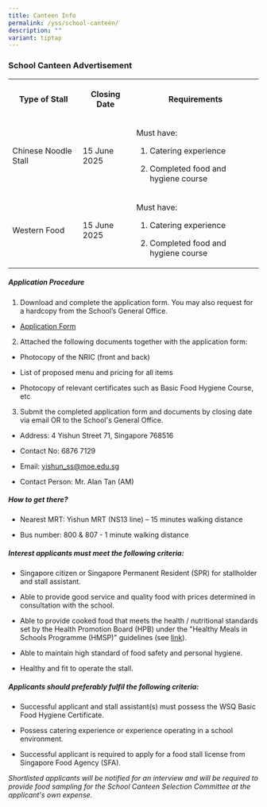 ```yaml
---
title: Canteen Info
permalink: /yss/school-canteen/
description: ""
variant: tiptap
---
```

<h3>School Canteen Advertisement</h3>
<table style="minWidth: 75px">
<colgroup>
<col>
<col>
<col>
</colgroup>
<tbody>
<tr>
<th rowspan="1" colspan="1">
<p>Type of Stall</p>
</th>
<th rowspan="1" colspan="1">
<p>Closing Date</p>
</th>
<th rowspan="1" colspan="1">
<p>Requirements</p>
</th>
</tr>
<tr>
<td rowspan="1" colspan="1">
<p>Chinese Noodle Stall</p>
</td>
<td rowspan="1" colspan="1">
<p>15 June 2025</p>
</td>
<td rowspan="1" colspan="1">
<p>Must have:</p>
<ol data-tight="true" class="tight">
<li>
<p>Catering experience
<br>
</p>
</li>
<li>
<p>Completed food and hygiene course</p>
</li>
</ol>
</td>
</tr>
<tr>
<td rowspan="1" colspan="1">
<p>Western Food</p>
</td>
<td rowspan="1" colspan="1">
<p>15 June 2025</p>
</td>
<td rowspan="1" colspan="1">
<p>Must have:</p>
<ol data-tight="true" class="tight">
<li>
<p>Catering experience</p>
</li>
<li>
<p>Completed food and hygiene course</p>
</li>
</ol>
</td>
</tr>
</tbody>
</table>
<h5>Application Procedure</h5>
<ol data-tight="true" class="tight">
<li>
<p>Download and complete the application form. You may also request for a
hardcopy from the School’s General Office.</p>
</li>
</ol>
<ul data-tight="true" class="tight">
<li>
<p><a href="/files/YSS/application_for_canteen_stall.pdf" rel="noopener noreferrer nofollow" target="_blank">Application Form</a>
</p>
</li>
</ul>
<ol start="2" data-tight="true" class="tight">
<li>
<p>Attached the following documents together with the application form:</p>
</li>
</ol>
<ul data-tight="true" class="tight">
<li>
<p>Photocopy of the NRIC (front and back)</p>
</li>
<li>
<p>List of proposed menu and pricing for all items</p>
</li>
<li>
<p>Photocopy of relevant certificates such as Basic Food Hygiene Course,
etc</p>
</li>
</ul>
<ol start="3" data-tight="true" class="tight">
<li>
<p>Submit the completed application form and documents by closing date via
email OR to the School's General Office.</p>
</li>
</ol>
<ul data-tight="true" class="tight">
<li>
<p>Address: 4 Yishun Street 71, Singapore 768516</p>
</li>
<li>
<p>Contact No: 6876 7129</p>
</li>
<li>
<p>Email: <a href="yishun_ss@moe.edu.sg" rel="noopener noreferrer nofollow" target="_blank">yishun_ss@moe.edu.sg</a>
</p>
</li>
<li>
<p>Contact Person: Mr. Alan Tan (AM)</p>
</li>
</ul>
<h5>How to get there?</h5>
<ul data-tight="true" class="tight">
<li>
<p>Nearest MRT: Yishun MRT (NS13 line) – 15 minutes walking distance</p>
</li>
<li>
<p>Bus number: 800 &amp; 807 - 1 minute walking distance</p>
</li>
</ul>
<h5>Interest applicants must meet the following criteria:</h5>
<ul data-tight="true" class="tight">
<li>
<p>Singapore citizen or Singapore Permanent Resident (SPR) for stallholder
and stall assistant.</p>
</li>
<li>
<p>Able to provide good service and quality food with prices determined in
consultation with the school.</p>
</li>
<li>
<p>Able to provide cooked food that meets the health / nutritional standards
set by the Health Promotion Board (HPB) under the "Healthy Meals in Schools
Programme (HMSP)" guidelines (see <a href="https://www.hpb.gov.sg/schools/school-programmes/healthy-meals-in-schools-programme" rel="noopener noreferrer nofollow" target="_blank">link</a>).</p>
</li>
<li>
<p>Able to maintain high standard of food safety and personal hygiene.</p>
</li>
<li>
<p>Healthy and fit to operate the stall.</p>
</li>
</ul>
<h5>Applicants should preferably fulfil the following criteria:</h5>
<ul data-tight="true" class="tight">
<li>
<p>Successful applicant and stall assistant(s) must possess the WSQ Basic
Food Hygiene Certificate.</p>
</li>
<li>
<p>Possess catering experience or experience operating in a school environment.</p>
</li>
<li>
<p>Successful applicant is required to apply for a food stall license from
Singapore Food Agency (SFA).</p>
</li>
</ul>
<p><em>Shortlisted applicants will be notified for an interview and will be required to provide food sampling for the School Canteen Selection Committee at the applicant's own expense.</em>
</p>